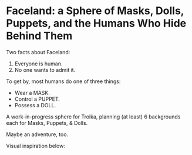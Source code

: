 # Faceland: a Sphere of Masks, Dolls, Puppets, and the Humans Who Hide Behind Them


Two facts about Faceland:

1. Everyone is human.
2. No one wants to admit it. 

To get by, most humans do one of three things: 

* Wear a MASK. 
* Control a PUPPET.
* Possess a DOLL. 

A work-in-progress sphere for Troika, planning (at least) 6 backgrounds each for Masks, Puppets, & Dolls.

Maybe an adventure, too.

Visual inspiration below:

<a data-pin-do="embedBoard" data-pin-board-width="400" data-pin-scale-height="240" data-pin-scale-width="80" href="https://www.pinterest.com/adamsgood/masks-puppets-dolls-a-troika-sphere/"></a>
